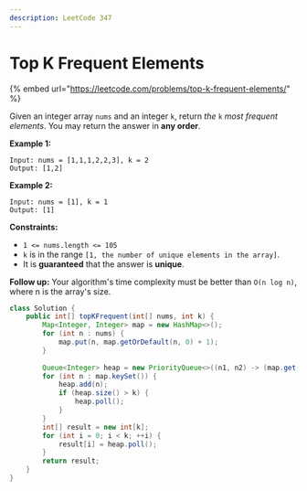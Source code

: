 ```yaml
---
description: LeetCode 347
---
```


# Top K Frequent Elements

{% embed url="https://leetcode.com/problems/top-k-frequent-elements/" %}

Given an integer array `nums` and an integer `k`, return _the_ `k` _most frequent elements_. You may return the answer in **any order**.

**Example 1:**

```
Input: nums = [1,1,1,2,2,3], k = 2
Output: [1,2]
```

**Example 2:**

```
Input: nums = [1], k = 1
Output: [1]
```

**Constraints:**

* `1 <= nums.length <= 105`
* `k` is in the range `[1, the number of unique elements in the array]`.
* It is **guaranteed** that the answer is **unique**.

**Follow up:** Your algorithm's time complexity must be better than `O(n log n)`, where n is the array's size.

```java
class Solution {
    public int[] topKFrequent(int[] nums, int k) {
        Map<Integer, Integer> map = new HashMap<>();
        for (int n : nums) {
            map.put(n, map.getOrDefault(n, 0) + 1);
        }
        
        Queue<Integer> heap = new PriorityQueue<>((n1, n2) -> (map.get(n1) - map.get(n2)));
        for (int n : map.keySet()) {
            heap.add(n);
            if (heap.size() > k) {
                heap.poll();
            }
        }
        int[] result = new int[k];
        for (int i = 0; i < k; ++i) {
            result[i] = heap.poll();
        }
        return result;
    }
}

```
